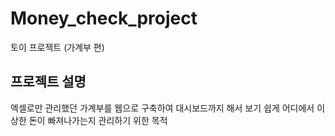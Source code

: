 # Money_check_project
토이 프로젝트 (가계부 편)

## 프로젝트 설명 
엑셀로만 관리했던 가계부를 웹으로 구축하여 대시보드까지 해서 보기 쉽게 어디에서 이상한 돈이 빠져나가는지 관리하기 위한 목적



